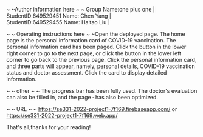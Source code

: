 ~ ~Author information here ~ ~ 
Group Name:one plus one  |  
StudentID:649529451 Name: Chen Yang  |  
StudentID:649529455 Name: Haitao Liu  |  

~ ~ Operating instructions here ~ ~Open the deployed page. The home page is the personal information card of COVID-19 vaccination. The personal information card has been paged. Click the button in the lower right corner to go to the next page, or click the button in the lower left corner to go back to the previous page. Click the personal information card, and three parts will appear, namely, personal details, COVID-19 vaccination status and doctor assessment. Click the card to display detailed information. 

~ ~ other ~ ~ The progress bar has been fully used. The doctor's evaluation can also be filled in, and the page · has also been optimized.

~ ~ URL ~ ~
https://se331-2022-project1-7f169.firebaseapp.com/
or
https://se331-2022-project1-7f169.web.app/

That's all,thanks for your reading!
